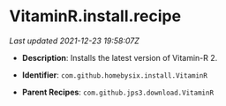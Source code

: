 # VitaminR.install.recipe

_Last updated 2021-12-23 19:58:07Z_

- **Description**: Installs the latest version of Vitamin-R 2.

- **Identifier**: `com.github.homebysix.install.VitaminR`

- **Parent Recipes**: `com.github.jps3.download.VitaminR`
